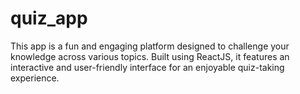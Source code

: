 # quiz_app
This app is a fun and engaging platform designed to challenge your knowledge across various topics. Built using ReactJS, it features an interactive and user-friendly interface for an enjoyable quiz-taking experience.
